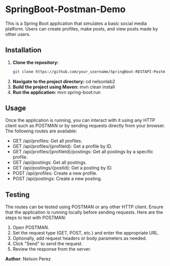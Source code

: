 # SpringBoot-Postman-Demo

This is a Spring Boot application that simulates a basic social media platform. Users can create profiles, make posts, and view posts made by other users.

## Installation

1. **Clone the repository:**
   ```bash
   git clone https://github.com/your_username/SpringBoot-RESTAPI-Postman-Demo.git
2. **Navigate to the project directory:**
   cd nelsonlab2
3. **Build the project using Maven:**
   mvn clean install
4. **Run the application:**
   mvn spring-boot:run
   
## Usage
Once the application is running, you can interact with it using any HTTP client such as POSTMAN or by sending requests directly from your browser. The following routes are available:

- GET /api/profiles: Get all profiles.
- GET /api/profiles/{profileId}: Get a profile by ID.
- GET /api/profiles/{profileId}/postings: Get all postings by a specific profile.
- GET /api/postings: Get all postings.
- GET /api/postings/{postId}: Get a posting by ID.
- POST /api/profiles: Create a new profile.
- POST /api/postings: Create a new posting.

## Testing
The routes can be tested using POSTMAN or any other HTTP client. Ensure that the application is running locally before sending requests. Here are the steps to test with POSTMAN:

1. Open POSTMAN.
2. Set the request type (GET, POST, etc.) and enter the appropriate URL.
3. Optionally, add request headers or body parameters as needed.
4. Click "Send" to send the request.
5. Review the response from the server.

**Author**: Nelson Perez
